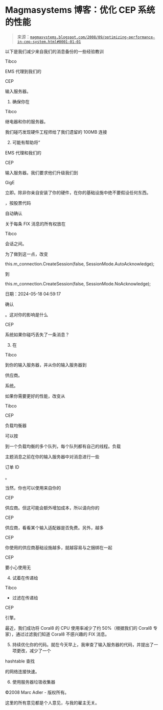 <!--yml

类别：未分类

Tibco

-->

# Magmasystems 博客：优化 CEP 系统的性能

> 来源：[`magmasystems.blogspot.com/2008/09/optimizing-performance-in-cep-system.html#0001-01-01`](http://magmasystems.blogspot.com/2008/09/optimizing-performance-in-cep-system.html#0001-01-01)

以下是我们减少来自我们的消息备份的一些经验教训

Tibco

EMS 代理到我们的

CEP

输入服务器。

1) 确保你在

Tibco

继电器和你的服务器。

我们碰巧发现硬件工程师给了我们遗留的 100MB 连接

2) 可能有帮助将“

EMS 代理和我们的

CEP

输入服务器。我们要求他们升级我们到

GigE

立即。除非你亲自安装了你的硬件，在你的基础设施中绝不要假设任何东西。

，按股票代码

自动确认

关于每条 FIX 消息的所有权放在

Tibco

会话之间。

为了做到这一点，改变

this.m_connection.CreateSession(false, SessionMode.AutoAcknowledge);

到

this.m_connection.CreateSession(false, SessionMode.NoAcknowledge);

日期：2024-05-18 04:59:17

确认

。这对你的影响是什么

CEP

系统如果你碰巧丢失了一条消息？

3) 在

Tibco

到你的输入服务器，并从你的输入服务器到

供应商。

系统。

如果你需要更好的性能，改变从

Tibco

CEP

负载均衡器

可以按

到一个负载均衡的多个队列，每个队列都有自己的线程。负载

主题消息之前在你的输入服务器中对消息进行一些

订单 ID

。

当然，你也可以使用来自你的

CEP

供应商。但这可能会额外增加成本，所以请向你的

CEP

供应商，看看某个输入适配器是否免费。另外，越多

CEP

你使用的供应商基础设施越多，就越容易与之捆绑在一起

CEP

要小心使用无

4) 试着在传递给

Tibco

- 过滤在传递给

CEP

引擎。

最近，我们成功将 Coral8 的 CPU 使用率减少了约 50%（根据我们的 Coral8 专家），通过过滤我们知道 Coral8 不感兴趣的 FIX 消息。

5) 持续优化你的代码。就在今天早上，我审查了输入服务器的代码，并提出了一项更改，减少了一个

hashtable 查找

的网络连接快速。

6) 使用服务器垃圾收集器

©2008 Marc Adler - 版权所有。

这里的所有意见都是个人意见，与我的雇主无关。
